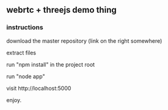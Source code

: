 ﻿## webrtc + threejs demo thing

### instructions

download the master repository (link on the right somewhere)

extract files

run "npm install" in the project root

run "node app"

visit http://localhost:5000 

enjoy.

